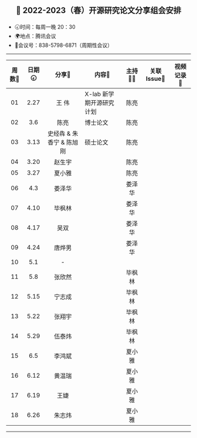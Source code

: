 ## <p align="center">🌷 2022-2023（春）开源研究论文分享组会安排</p>

- 🕣时间：每周一晚 20：30
- 🌍地点：腾讯会议
- 📠会议号：838-5798-6871（周期性会议）
 

****


| 周数📆| 日期🕣| 分享🙋 | 内容📒                                                       | 主持💂‍♂️ |   关联 Issue📌   | 视频记录🎥 |
| :---: | :---: | :----: | ------------------------------------------------------------ | :----: | :---------------: | :--------: |
|  01   | 2.27 |  王 伟 | X-lab 新学期开源研究计划                                        | 陈亮   |                    |            |
|  02   | 3.6  | 陈亮   | 博士论文   | 陈亮 |  |  |
|  03   | 3.13 | 史经犇 & 朱香宁 & 陈旭刚 | 硕士论文 | 陈亮 |  |  |
|  04   | 3.20 | 赵生宇 |    | 陈亮 |  |  |
|  05   | 3.27 | 夏小雅 |    | 陈亮 |  |  |
|  06   | 4.3  | 娄泽华 |    | 娄泽华 | |  |
|  07   | 4.10 | 毕枫林 |  | 娄泽华 |  |  |
|  08   | 4.17 | 吴双 |  | 娄泽华 |  |   |
|  09   | 4.24 | 唐烨男 |    | 娄泽华 |  |  |
|  10   | 5.1 | - |  |  |  |  |
|  11   | 5.8 | 张欣然 |  | 毕枫林 |  |  |
|  12   | 5.15 | 宁志成 |  | 毕枫林 |  |   |
|  13   | 5.22 | 张翔宇 |  | 毕枫林 |  |  |
|  14   | 5.29 | 伍泰炜 |   | 毕枫林 |   |  |
|  15   | 6.5  | 李鸿斌 |    |夏小雅  |  |   |
|  16   | 6.12 | 黄温瑞 |    | 夏小雅 |  |   |
|  17   | 6.19 | 王婕 |    | 夏小雅 |  |  |
|  18   | 6.26 | 朱志炜 |    | 夏小雅 |  |  |

****
